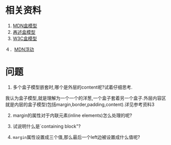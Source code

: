 # 相关资料
1. [MDN盒模型](https://developer.mozilla.org/zh-CN/docs/Learn/CSS/Introduction_to_CSS/Box_model)
2. [再述盒模型](https://developer.mozilla.org/zh-CN/docs/Learn/CSS/Styling_boxes/Box_model_recap)
3. [W3C盒模型](https://www.w3.org/TR/2011/REC-CSS2-20110607/box.html#box-model)

４．[MDN浮动](https://developer.mozilla.org/zh-CN/docs/Learn/CSS/CSS_layout/Floats)
# 问题
1. 多个盒子模型嵌套时,哪个是外层的content呢?试着仔细思考.

我认为盒子模型,就是理解为一个一个的洋葱,一个盒子套着另一个盒子.外层内容区就是内层的盒子模型(包括margin,border,padding,content).详见参考资料3

2. margin的属性对于内联元素(inline elements)怎么处理的呢?

3. 试说明什么是`containing block"?

4. `margin`属性设置成三个值,那么最后一个left边被设置成什么值呢?

